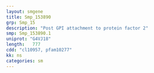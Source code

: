```yaml
---
layout: smgene
title: Smp_153890
grp: Smp_15
description: "Post GPI attachment to protein factor 2"
smp: Smp_153890.1
uniprot: "G4VJ18"
length:   777
cdd: "cl10957, pfam10277"
kk: ns
categories: sm
---
```

